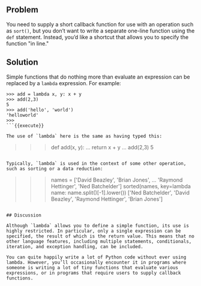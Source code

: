 ## Problem

You need to supply a short callback function for use with an operation such as `sort()`, but you don’t want to write a separate one-line function using the `def` statement. Instead, you’d like a shortcut that allows you to specify the function "in line."

## Solution

Simple functions that do nothing more than evaluate an expression can be replaced by a `lambda` expression. For example:

```
>>> add = lambda x, y: x + y
>>> add(2,3)
5
>>> add('hello', 'world')
'helloworld'
>>>
```{{execute}}

The use of `lambda` here is the same as having typed this:

```
>>> def add(x, y):
...     return x + y
...
>>> add(2,3)
5
>>>
```{{execute}}

Typically, `lambda` is used in the context of some other operation, such as sorting or a data reduction:

```
>>> names = ['David Beazley', 'Brian Jones',
...           'Raymond Hettinger', 'Ned Batchelder']
>>> sorted(names, key=lambda name: name.split()[-1].lower())
['Ned Batchelder', 'David Beazley', 'Raymond Hettinger', 'Brian Jones']
>>>
```{{execute}}

## Discussion

Although `lambda` allows you to define a simple function, its use is highly restricted. In particular, only a single expression can be specified, the result of which is the return value. This means that no other language features, including multiple statements, conditionals, iteration, and exception handling, can be included.

You can quite happily write a lot of Python code without ever using lambda. However, you’ll occasionally encounter it in programs where someone is writing a lot of tiny functions that evaluate various expressions, or in programs that require users to supply callback functions.